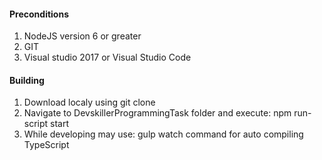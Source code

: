 #### Preconditions
1. NodeJS version 6 or greater
2. GIT
3. Visual studio 2017 or Visual Studio Code


#### Building
1. Download localy using git clone
2. Navigate to DevskillerProgrammingTask folder and execute: npm run-script start
3. While developing may use: gulp watch command for auto compiling TypeScript

